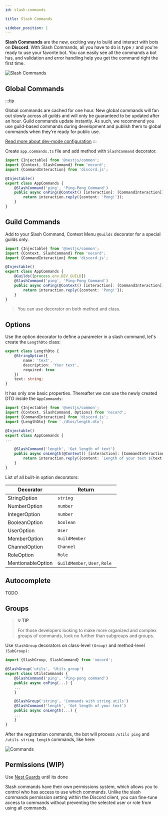 ```yaml
---
id: slash-commands

title: Slash Commands

sidebar_position: 1
---
```


**Slash Commands** are the new, exciting way to build and interact with bots on **Discord**. With Slash Commands, all you have to do is
type `/` and you're ready to use your favorite bot. You can easily see all the commands a bot has, and validation and error handling help
you get the command right the first time.

![Slash Commands](https://miro.medium.com/max/700/0*Q5CzShKq5zm3kzcv.png 'Slash Commands')

## Global Commands

:::tip

Global commands are cached for one hour. New global commands will fan out slowly across all guilds and will only be guaranteed to be updated
after an hour. Guild commands update instantly. As such, we recommend you use guild-based commands during development and publish them to
global commands when they're ready for public use.

[Read more about dev-mode configuration](https://github.com/necordjs/necord/wiki/Overview#module-configuration)
:::

Create `app.commands.ts` file and add method with `SlashCommand` decorator.

```typescript
import {Injectable} from '@nestjs/common';
import {Context, SlashCommand} from 'necord';
import {CommandInteraction} from 'discord.js';

@Injectable()
export class AppCommands {
    @SlashCommand('ping', 'Ping-Pong Command')
    public async onPing(@Context() [interaction]: [CommandInteraction]) {
        return interaction.reply({content: 'Pong!'});
    }
}
```

## Guild Commands

Add to your Slash Command, Context Menu `@Guilds` decorator for a special guilds only.

```typescript
import {Injectable} from '@nestjs/common';
import {Context, SlashCommand} from 'necord';
import {CommandInteraction} from 'discord.js';

@Injectable()
export class AppCommands {
    @Guilds([process.env.DEV_GUILD])
    @SlashCommand('ping', 'Ping-Pong Command')
    public async onPing(@Context() [interaction]: [CommandInteraction]) {
        return interaction.reply({content: 'Pong!'});
    }
}
```

> You can use decorator on both method and class.

## Options

Use the option decorator to define a parameter in a slash command, let's create the `LengthDto` class:

```typescript
export class LengthDto {
    @StringOption({
        name: 'text',
        description: 'Your text',
        required: true
    })
    text: string;
}
```

It has only one basic properties. Thereafter we can use the newly created DTO inside the `AppCommands`:

```typescript
import {Injectable} from '@nestjs/common';
import {Context, SlashCommand, Options} from 'necord';
import {CommandInteraction} from 'discord.js';
import {LengthDto} from './dtos/length.dto';

@Injectable()
export class AppCommands {
...

    @SlashCommand('length', 'Get length of text')
    public async onLength(@Context() [interaction]: [CommandInteraction], @Options() {text}: LengthDto) {
        return interaction.reply({content: `Length of your text ${text.length}`});
    }
}
```

List of all built-in option decorators:

| Decorator         | Return                        |
|-------------------|-------------------------------|
| StringOption      | `string`                      |
| NumberOption      | `number`                      |
| IntegerOption     | `number`                      |
| BooleanOption     | `boolean`                     |
| UserOption        | `User`                        |
| MemberOption      | `GuildMember`                 |
| ChannelOption     | `Channel`                     |
| RoleOption        | `Role`                        |
| MentionableOption | `GuildMember`, `User`, `Role `|

## Autocomplete

TODO

## Groups

> **💡 TIP**
>
> For those developers looking to make more organized and complex groups of commands, look no further than subgroups and groups.

Use `SlashGroup` decorators on class-level `(Group)` and method-level `(SubGroup)`:

```typescript
import {SlashGroup, SlashCommand} from 'necord';

@SlashGroup('utils', 'Utils group')
export class UtilsCommands {
    @SlashCommand('ping', 'Ping-pong command')
    public async onPing(...) {
    ...
    }

    @SlashGroup('string', 'Commands with string utils')
    @SlashCommand('length', 'Get length of your text')
    public async onLength(...) {
    ...
    }
}
```

After the registration commands, the bot will process `/utils ping` and `/utils string length` commands, like here:

![Commands](https://i.imgur.com/SmljfJH.png)

## Permissions (WIP)

Use [Nest Guards](https://docs.nestjs.com/guards) until its done

Slash commands have their own permissions system, which allows you to control who has access to use which commands. Unlike the slash
commands permission setting within the Discord client, you can fine-tune access to commands without preventing the selected user or role
from using all commands.
